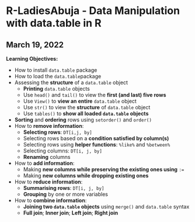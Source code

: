 # R-LadiesAbuja - Data Manipulation with data.table in R

## March 19, 2022

**Learning Objectives:**

- How to install `data.table` package
- How to load the `data.table`package
- Assessing the **structure** of a `data.table` object
  - **Printing** `data.table` objects
  - Use `head()` and `tail()` to view the **first (and last) five rows**
  - Use `View()` to **view an entire** `data.table` object
  - Use `str()` to view the **structure** of `data.table` object
  - Use `tables()` to **show all loaded `data.table` objects**
- **Sorting** and **ordering** rows using `setorder()` and `order()`
- How to **remove information**:
  - **Selecting rows**: `DT[i,j, by]`
  - Selecting rows based on a **condition satisfied by column(s)**
  - Selecting rows using **helper functions**: `%like%` and `%between%`
  - Selecting columns: `DT[i, j, by]`
   - **Renaming** columns
- How to **add information**:
  - Making **new columns while preserving the existing ones using** `:=`
  - Making **new columns while dropping existing ones**
- How to **reduce information**:
  - **Summarising rows**: `DT[i, j, by]`
  - **Grouping** by one or more variables
- How to **combine information**:
  - **Joining two `data.table` objects** using `merge()` and `data.table` syntax
   - **Full join**; **Inner join**; **Left join**; **Right join**  
